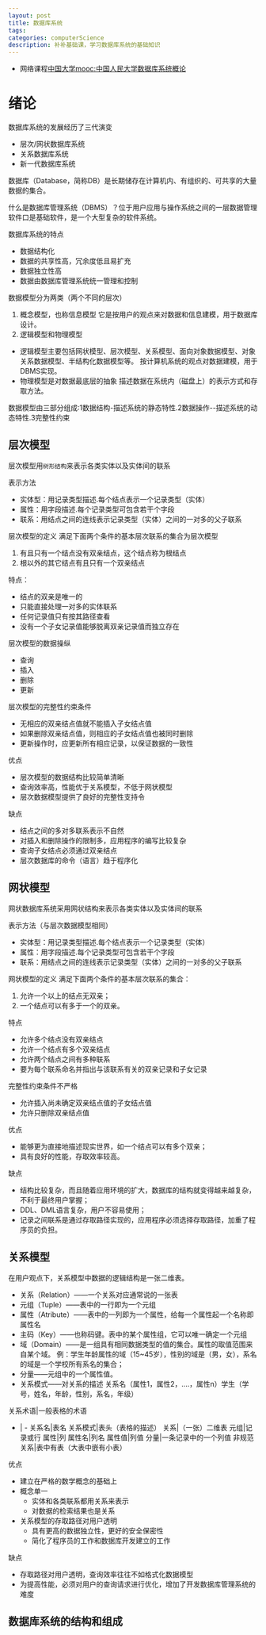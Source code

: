 ```yaml
---
layout: post
title: 数据库系统
tags:
categories: computerScience
description: 补补基础课，学习数据库系统的基础知识
---
```


* 网络课程[中国大学mooc:中国人民大学数据库系统概论](https://www.icourse163.org/course/RUC-488001)

# 绪论

数据库系统的发展经历了三代演变
* 层次/网状数据库系统
* 关系数据库系统
* 新一代数据库系统

数据库（Database，简称DB）是长期储存在计算机内、有组织的、可共享的大量数据的集合。

什么是数据库管理系统（DBMS）？位于用户应用与操作系统之间的一层数据管理软件口是基础软件，是一个大型复杂的软件系统。

数据库系统的特点
* 数据结构化
* 数据的共享性高，冗余度低且易扩充
* 数据独立性高
* 数据由数据库管理系统统一管理和控制

数据模型分为两类（两个不同的层次）
1. 概念模型，也称信息模型
它是按用户的观点来对数据和信息建模，用于数据库设计。
2. 逻辑模型和物理模型
* 逻辑模型主要包括网状模型、层次模型、关系模型、面向对象数据模型、对象关系数据模型、半结构化数据模型等。
按计算机系统的观点对数据建模，用于DBMS实现。
* 物理模型是对数据最底层的抽象
描述数据在系统内（磁盘上）的表示方式和存取方法。

数据模型由三部分组成:1数据结构-描述系统的静态特性.2数据操作--描述系统的动态特性.3完整性约束

## 层次模型

层次模型用`树形结构`来表示各类实体以及实体间的联系

表示方法
* 实体型：用记录类型描述.每个结点表示一个记录类型（实体）
* 属性：用字段描述.每个记录类型可包含若干个字段
* 联系：用结点之间的连线表示记录类型（实体）之间的一对多的父子联系

层次模型的定义
满足下面两个条件的基本层次联系的集合为层次模型
1. 有且只有一个结点没有双亲结点，这个结点称为根结点
2. 根以外的其它结点有且只有一个双亲结点

特点：
* 结点的双亲是唯一的
* 只能直接处理一对多的实体联系
* 任何记录值只有按其路径查看
* 没有一个子女记录值能够脱离双亲记录值而独立存在

层次模型的数据操纵
* 查询
* 插入
* 删除
* 更新

层次模型的完整性约束条件
* 无相应的双亲结点值就不能插入子女结点值
* 如果删除双亲结点值，则相应的子女结点值也被同时删除
* 更新操作时，应更新所有相应记录，以保证数据的一致性

优点
* 层次模型的数据结构比较简单清晰
* 查询效率高，性能优于关系模型，不低于网状模型
* 层次数据模型提供了良好的完整性支持令

缺点
* 结点之间的多对多联系表示不自然
* 对插入和删除操作的限制多，应用程序的编写比较复杂
* 查询子女结点必须通过双亲结点
* 层次数据库的命令（语言）趋于程序化

## 网状模型

网状数据库系统采用网状结构来表示各类实体以及实体间的联系

表示方法（与层次数据模型相同）
* 实体型：用记录类型描述.每个结点表示一个记录类型（实体）
* 属性：用字段描述.每个记录类型可包含若干个字段
* 联系：用结点之间的连线表示记录类型（实体）之间的一对多的父子联系

网状模型的定义
满足下面两个条件的基本层次联系的集合：
1. 允许一个以上的结点无双亲；
2. 一个结点可以有多于一个的双亲。

特点
* 允许多个结点没有双亲结点
* 允许一个结点有多个双亲结点
* 允许两个结点之间有多种联系
* 要为每个联系命名并指出与该联系有关的双亲记录和子女记录

完整性约束条件不严格
* 允许插入尚未确定双亲结点值的子女结点值
* 允许只删除双亲结点值

优点
* 能够更为直接地描述现实世界，如一个结点可以有多个双亲；
* 具有良好的性能，存取效率较高。

缺点
* 结构比较复杂，而且随着应用环境的扩大，数据库的结构就变得越来越复杂，不利于最终用户掌握；
* DDL、DML语言复杂，用户不容易使用；
* 记录之间联系是通过存取路径实现的，应用程序必须选择存取路径，加重了程序员的负担。

## 关系模型

在用户观点下，关系模型中数据的逻辑结构是一张二维表。

* 关系（Relation）——一个关系对应通常说的一张表
* 元组（Tuple）——表中的一行即为一个元组
* 属性（Atribute）——表中的一列即为一个属性，给每一个属性起一个名称即属性名
* 主码（Key）——也称码键。表中的某个属性组，它可以唯一确定一个元组
* 域（Domain）——是一组具有相同数据类型的值的集合。属性的取值范围来自某个域。
例：学生年龄属性的域（15~45岁），性别的域是（男，女），系名的域是一个学校所有系名的集合；
* 分量——元组中的一个属性值。
* 关系模式——对关系的描述
关系名（属性1，属性2，.…，属性n）学生（学号，姓名，年龄，性别，系名，年级）

关系术语|一般表格的术语
 - | -
关系名|表名
关系模式|表头（表格的描述）
关系|（一张）二维表
元组|记录或行
属性|列
属性名|列名
属性值|列值
分量|一条记录中的一个列值
非规范关系|表中有表（大表中嵌有小表）

优点
* 建立在严格的数学概念的基础上
* 概念单一
  * 实体和各类联系都用关系来表示
  * 对数据的检索结果也是关系
* 关系模型的存取路径对用户透明
  * 具有更高的数据独立性，更好的安全保密性
  * 简化了程序员的工作和数据库开发建立的工作

缺点
* 存取路径对用户透明，查询效率往往不如格式化数据模型
* 为提高性能，必须对用户的查询请求进行优化，增加了开发数据库管理系统的难度

## 数据库系统的结构和组成
